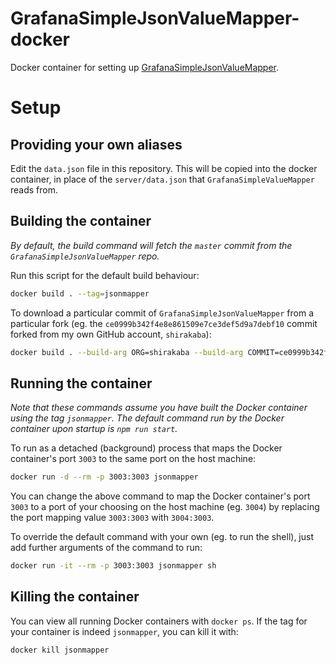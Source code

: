 # GrafanaSimpleJsonValueMapper-docker
Docker container for setting up [GrafanaSimpleJsonValueMapper](https://github.com/CymaticLabs/GrafanaSimpleJsonValueMapper).

# Setup

## Providing your own aliases

Edit the `data.json` file in this repository. This will be copied into the docker container, in place of the `server/data.json` that `GrafanaSimpleValueMapper` reads from.

## Building the container

*By default, the build command will fetch the `master` commit from the `GrafanaSimpleJsonValueMapper` repo.*

Run this script for the default build behaviour:

```sh
docker build . --tag=jsonmapper
```

To download a particular commit of `GrafanaSimpleJsonValueMapper` from a particular fork (eg. the `ce0999b342f4e8e861509e7ce3def5d9a7debf10` commit forked from my own GitHub account, `shirakaba`):

```sh
docker build . --build-arg ORG=shirakaba --build-arg COMMIT=ce0999b342f4e8e861509e7ce3def5d9a7debf10 --tag=jsonmapper
```

## Running the container

*Note that these commands assume you have built the Docker container using the tag `jsonmapper`. The default command run by the Docker container upon startup is `npm run start`.*

To run as a detached (background) process that maps the Docker container's port `3003` to the same port on the host machine:

```sh
docker run -d --rm -p 3003:3003 jsonmapper
```

You can change the above command to map the Docker container's port `3003` to a port of your choosing on the host machine (eg. `3004`) by replacing the port mapping value `3003:3003` with `3004:3003`.

To override the default command with your own (eg. to run the shell), just add further arguments of the command to run:

```sh
docker run -it --rm -p 3003:3003 jsonmapper sh
```

## Killing the container

You can view all running Docker containers with `docker ps`. If the tag for your container is indeed `jsonmapper`, you can kill it with:

```sh
docker kill jsonmapper
```
